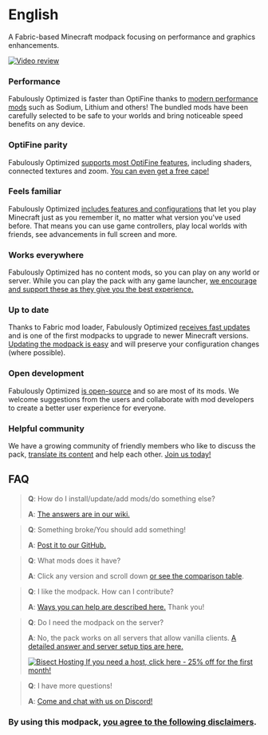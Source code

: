 # English

A Fabric-based Minecraft modpack focusing on performance and graphics enhancements.

[![Video review](https://img.youtube.com/vi/bb8G9X5Q_4I/hqdefault.jpg)](https://www.youtube.com/watch?v=bb8G9X5Q_4I)

### Performance

Fabulously Optimized is faster than OptiFine thanks to [modern performance mods][1] such as Sodium, Lithium and others! The bundled mods have been carefully selected to be safe to your worlds and bring noticeable speed benefits on any device.

### OptiFine parity

Fabulously Optimized [supports most OptiFine features][2], including shaders, connected textures and zoom. [You can even get a free cape!][3]

### Feels familiar

Fabulously Optimized [includes features and configurations][4] that let you play Minecraft just as you remember it, no matter what version you've used before. That means you can use game controllers, play local worlds with friends, see advancements in full screen and more. 

### Works everywhere

Fabulously Optimized has no content mods, so you can play on any world or server. While you can play the pack with any game launcher, [we encourage and support these as they give you the best experience.][6]

### Up to date

Thanks to Fabric mod loader, Fabulously Optimized [receives fast updates][5] and is one of the first modpacks to upgrade to newer Minecraft versions. [Updating the modpack is easy][17] and will preserve your configuration changes (where possible).

### Open development

Fabulously Optimized [is open-source][8] and so are most of its mods. We welcome suggestions from the users and collaborate with mod developers to create a better user experience for everyone.

### Helpful community

We have a growing community of friendly members who like to discuss the pack, [translate its content][7] and help each other. [Join us today!][10]

## FAQ

> **Q**: How do I install/update/add mods/do something else?
> 
> **A**: [The answers are in our wiki.][11]


> **Q**: Something broke/You should add something!
> 
> **A**: [Post it to our GitHub.][8]


> **Q**: What mods does it have?
> 
> **A**: Click any version and scroll down [or see the comparison table][12].


> **Q**: I like the modpack. How can I contribute?
> 
> **A**: [Ways you can help are described here.][16] Thank you!


> **Q**: Do I need the modpack on the server?
> 
> **A**: No, the pack works on all servers that allow vanilla clients. [A detailed answer and server setup tips are here.][13]
> 
> [![Bisect Hosting](https://i.ibb.co/gr9mSxW/image.png) If you need a host, click here - 25% off for the first month!][14]


> **Q**: I have more questions!
> 
> **A**: [Come and chat with us on Discord!][10]

### By using this modpack, [you agree to the following disclaimers][15].

[1]: https://github.com/Fabulously-Optimized/fabulously-optimized/blob/main/INCLUDED-MODS.md#smooth
[2]: https://fabulously-optimized.gitbook.io/modpack/readme/give-up-optifine
[3]: https://fabulously-optimized.gitbook.io/modpack/readme/free-cape
[4]: https://github.com/Fabulously-Optimized/fabulously-optimized/blob/main/INCLUDED-MODS.md#functional
[5]: https://github.com/Fabulously-Optimized/fabulously-optimized/blob/main/CHANGELOG.md
[6]: https://github.com/Fabulously-Optimized/fabulously-optimized#downloads
[7]: https://fabulously-optimized.gitbook.io/modpack/readme/language-support
[8]: https://github.com/Fabulously-Optimized/fabulously-optimized
[9]: https://github.com/Fabulously-Optimized/fabulously-optimized/issues/257
[10]: https://fabulously-optimized.github.io/discord
[11]: https://fabulously-optimized.gitbook.io/modpack/
[12]: https://github.com/Fabulously-Optimized/fabulously-optimized/blob/main/INCLUDED-MODS.md
[13]: https://fabulously-optimized.gitbook.io/modpack/readme/server-setup
[14]: https://www.bisecthosting.com/clients/aff.php?aff=2604
[15]: https://github.com/Fabulously-Optimized/fabulously-optimized#disclaimers
[16]: https://github.com/Fabulously-Optimized/fabulously-optimized/blob/main/CONTRIBUTING.md
[17]: https://fabulously-optimized.gitbook.io/modpack/readme/update-instructions
